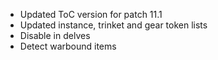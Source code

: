 - Updated ToC version for patch 11.1
- Updated instance, trinket and gear token lists
- Disable in delves
- Detect warbound items